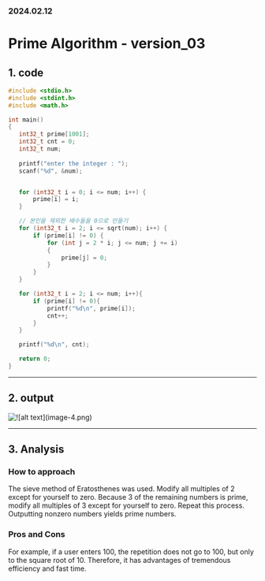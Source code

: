### 2024.02.12
# **Prime Algorithm - version_03**

## 1. code
 ```c
#include <stdio.h>
#include <stdint.h>
#include <math.h>

int main() 
{
	int32_t prime[1001];
	int32_t cnt = 0;
	int32_t num;
	
	printf("enter the integer : ");
	scanf("%d", &num);


	for (int32_t i = 0; i <= num; i++) {
		prime[i] = i;
	}

	// 본인을 제외한 배수들을 0으로 만들기
	for (int32_t i = 2; i <= sqrt(num); i++) {
		if (prime[i] != 0) {
			for (int j = 2 * i; j <= num; j += i)
			{
				prime[j] = 0;
			}
		}
	}

	for (int32_t i = 2; i <= num; i++){
		if (prime[i] != 0){
			printf("%d\n", prime[i]);
			cnt++;
		}
	}

	printf("%d\n", cnt);

	return 0;
}
 ```
***

## 2. output
![!\[alt text\](image-4.png)](prime_03.png)
***

## 3. Analysis
### How to approach
The sieve method of Eratosthenes was used. Modify all multiples of 2 except for yourself to zero. Because 3 of the remaining numbers is prime, modify all multiples of 3 except for yourself to zero. Repeat this process. Outputting nonzero numbers yields prime numbers.

### Pros and Cons
For example, if a user enters 100, the repetition does not go to 100, but only to the square root of 10. Therefore, it has advantages of tremendous efficiency and fast time.
